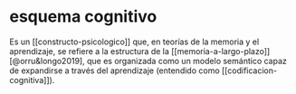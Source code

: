 # esquema cognitivo
Es un [[constructo-psicologico]] que, en teorías de la memoria y el aprendizaje, se refiere a la estructura de la [[memoria-a-largo-plazo]] [@orru&longo2019], que es organizada como un modelo semántico capaz de expandirse a través del aprendizaje (entendido como [[codificacion-cognitiva]]).

